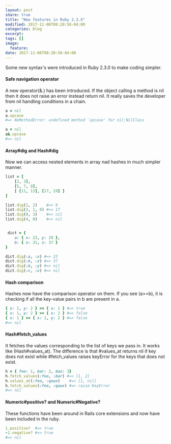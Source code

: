 ```yaml
---
layout: post
share: true
title: "New features in Ruby 2.3.X"
modified: 2017-11-06T08:20:50-04:00
categories: blog
excerpt:
tags: []
image:
  feature:
date: 2017-11-06T08:20:50-04:00
---
```


Some new syntax's were introduced in Ruby 2.3.0 to make coding simpler.

#### Safe navigation operator

A new operator(&.) has been introduced. If the object calling a method is nil then it does not raise an error instead return nil. It really saves the developer from nil handling conditions in a chain.

```ruby
a = nil
a.upcase
#=> NoMethodError: undefined method `upcase' for nil:NilClass

a = nil
a&.upcase
#=> nil
```

#### Array#dig and Hash#dig

Now we can access nested elements in array nad hashes in much simpler manner.

```ruby
list = [
    [2, 3],
    [5, 7, 9],
    [ [11, 13], [17, 19] ]
]

list.dig(1, 2)    #=> 9
list.dig(2, 1, 0) #=> 17
list.dig(0, 3)    #=> nil
list.dig(4, 0)    #=> nil


 dict = {
    a: { x: 23, y: 29 },
    b: { x: 31, z: 37 }
}

dict.dig(:a, :x) #=> 23
dict.dig(:b, :z) #=> 37
dict.dig(:b, :y) #=> nil
dict.dig(:c, :x) #=> nil

```

#### Hash comparison

Hashes now have the comparison operator on them. If you see (a>=b), it is checking if all the key-value pairs in b are present in a.

```ruby
{ x: 1, y: 2 } >= { x: 1 } #=> true
{ x: 1, y: 2 } >= { x: 2 } #=> false
{ x: 1 } >= { x: 1, y: 2 } #=> false
#=> nil
```

#### Hash#fetch_values

It fetches the values corresponding to the list of keys we pass in. It works like (Hash#values_at). The difference is that #values_at returns nil if key does not exist while #fetch_values raises keyError for the keys that does not exist.

```ruby
h = { foo: 1, bar: 2, baz: 3}
h.fetch_values(:foo, :bar) #=> [1, 2]
h.values_at(:foo, :quux)    #=> [1, nil]
h.fetch_values(:foo, :quux) #=> raise KeyError
#=> nil
```

#### Numeric#positive? and Numeric#Negative?

These functions have been around in Rails core extensions and now have been included in the ruby.

```ruby
1.positive?  #=> true
-1.negative? #=> true
#=> nil
```

